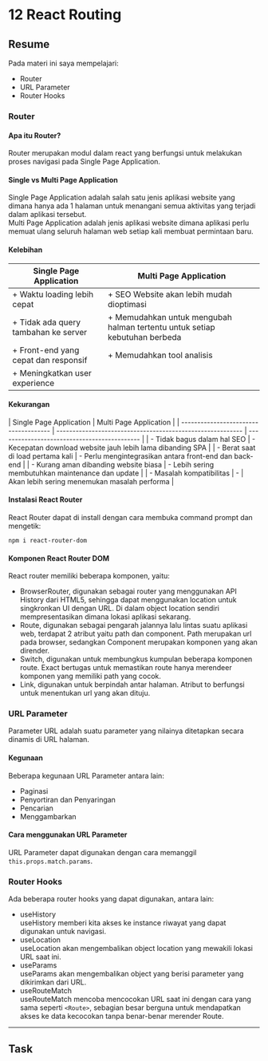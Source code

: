 # 12 React Routing

## Resume

Pada materi ini saya mempelajari:

-   Router
-   URL Parameter
-   Router Hooks

### Router

#### Apa itu Router?

Router merupakan modul dalam react yang berfungsi untuk melakukan proses navigasi pada Single Page Application.

#### Single vs Multi Page Application

Single Page Application adalah salah satu jenis aplikasi website yang dimana hanya ada 1 halaman untuk menangani semua aktivitas yang terjadi dalam aplikasi tersebut.  
Multi Page Application adalah jenis aplikasi website dimana aplikasi perlu memuat ulang seluruh halaman web setiap kali membuat permintaan baru.

#### Kelebihan

| Single Page Application              | Multi Page Application                                                     |
| ------------------------------------ | -------------------------------------------------------------------------- |
| + Waktu loading lebih cepat          | + SEO Website akan lebih mudah dioptimasi                                  |
| + Tidak ada query tambahan ke server | + Memudahkan untuk mengubah halman tertentu untuk setiap kebutuhan berbeda |
| + Front-end yang cepat dan responsif | + Memudahkan tool analisis                                                 |
| + Meningkatkan user experience       |                                                                            |

#### Kekurangan

| Single Page Application               | Multi Page Application                                     |
| ------------------------------------- | ---------------------------------------------------------- | -------------------------------------------- |
| - Tidak bagus dalam hal SEO           | - Kecepatan download website jauh lebih lama dibanding SPA |
| - Berat saat di load pertama kali     | - Perlu mengintegrasikan antara front-end dan back-end     |
| - Kurang aman dibanding website biasa | - Lebih sering membutuhkan maintenance dan update          |
| - Masalah kompatibilitas              | -                                                          | Akan lebih sering menemukan masalah performa |

#### Instalasi React Router

React Router dapat di install dengan cara membuka command prompt dan mengetik:

```node
npm i react-router-dom
```

#### Komponen React Router DOM

React router memiliki beberapa komponen, yaitu:

-   BrowserRouter, digunakan sebagai router yang menggunakan API History dari HTML5, sehingga dapat menggunakan location untuk singkronkan UI dengan URL. Di dalam object location sendiri mempresentasikan dimana lokasi aplikasi sekarang.
-   Route, digunakan sebagai pengarah jalannya lalu lintas suatu aplikasi web, terdapat 2 atribut yaitu path dan component. Path merupakan url pada browser, sedangkan Component merupakan komponen yang akan dirender.
-   Switch, digunakan untuk membungkus kumpulan beberapa komponen route. Exact bertugas untuk memastikan route hanya merendeer komponen yang memiliki path yang cocok.
-   Link, digunakan untuk berpindah antar halaman. Atribut to berfungsi untuk menentukan url yang akan dituju.

### URL Parameter

Parameter URL adalah suatu parameter yang nilainya ditetapkan secara dinamis di URL halaman.

#### Kegunaan

Beberapa kegunaan URL Parameter antara lain:

-   Paginasi
-   Penyortiran dan Penyaringan
-   Pencarian
-   Menggambarkan

#### Cara menggunakan URL Parameter

URL Parameter dapat digunakan dengan cara memanggil `this.props.match.params`.

### Router Hooks

Ada beberapa router hooks yang dapat digunakan, antara lain:

-   useHistory  
    useHistory memberi kita akses ke instance riwayat yang dapat digunakan untuk navigasi.
-   useLocation  
    useLocation akan mengembalikan object location yang mewakili lokasi URL saat ini.
-   useParams  
    useParams akan mengembalikan object yang berisi parameter yang dikirimkan dari URL.
-   useRouteMatch  
    useRouteMatch mencoba mencocokan URL saat ini dengan cara yang sama seperti `<Route>`, sebagian besar berguna untuk mendapatkan akses ke data kecocokan tanpa benar-benar merender Route.

---

## Task
